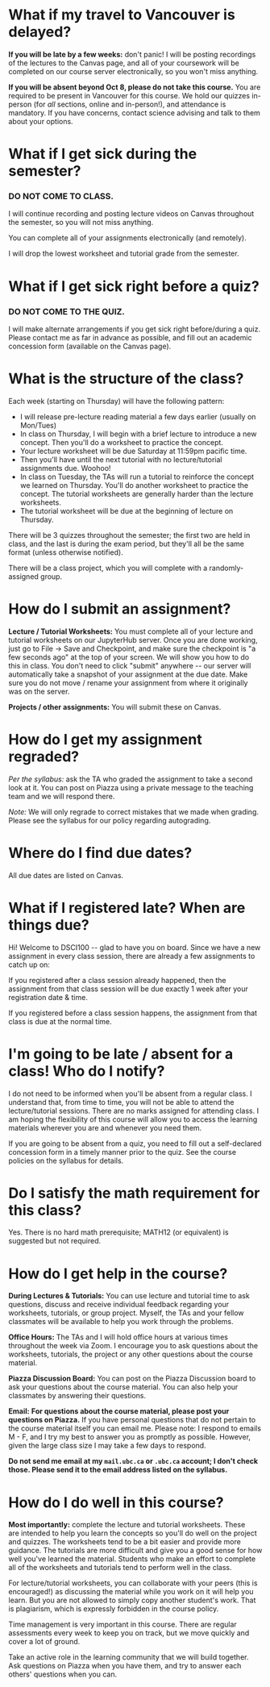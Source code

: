 # What if my travel to Vancouver is delayed?

**If you will be late by a few weeks:** don't panic! I will be posting
recordings of the lectures to the Canvas page, and all of your coursework will
be completed on our course server electronically, so you won't miss anything.

**If you will be absent beyond Oct 8, please do not take this course.**
You are required to be present in Vancouver for this course. We hold 
our quizzes in-person (for *all* sections, online and in-person!), and attendance
is mandatory. If you have concerns, contact science advising 
and talk to them about your options.

# What if I get sick during the semester?

### DO NOT COME TO CLASS.

I will continue recording and posting lecture videos on Canvas throughout the
semester, so you will not miss anything.

You can complete all of your assignments electronically (and remotely).

I will drop the lowest worksheet and tutorial grade from the semester.

# What if I get sick right before a quiz?

### DO NOT COME TO THE QUIZ.

I will make alternate arrangements if you get sick right before/during a quiz.
Please contact me as far in advance as possible, and fill out an academic
concession form (available on the Canvas page).

# What is the structure of the class?

Each week (starting on Thursday) will have the following pattern:

- I will release pre-lecture reading material a few days earlier (usually on Mon/Tues)
- In class on Thursday, I will begin with a brief lecture to introduce a new
  concept. Then you'll do a worksheet to practice the concept.
- Your lecture worksheet will be due Saturday at 11:59pm pacific time.
- Then you'll have until the next tutorial with no lecture/tutorial assignments
  due. Woohoo!
- In class on Tuesday, the TAs will run a tutorial to reinforce the concept we learned
  on Thursday. You'll do another worksheet to practice the concept. The
tutorial worksheets are generally harder than the lecture worksheets.
- The tutorial worksheet will be due at the beginning of lecture on Thursday.

There will be 3 quizzes throughout the semester; the first two are held in
class, and the last is during the exam period, but they'll all be the same
format (unless otherwise notified).

There will be a class project, which you will complete with a randomly-assigned
group.

# How do I submit an assignment?

**Lecture / Tutorial Worksheets:** You must complete all of your lecture and
tutorial worksheets on our JupyterHub server. Once you are done working, just
go to File -> Save and Checkpoint, and make sure the checkpoint is "a few
seconds ago" at the top of your screen. We will show you how to do this in
class. You don't need to click "submit" anywhere -- our server will
automatically take a snapshot of your assignment at the due date. Make sure you
do not move / rename your assignment from where it originally was on the
server.

**Projects / other assignments:** You will submit these on Canvas.

# How do I get my assignment regraded?

*Per the syllabus:* ask the TA who graded the assignment to take a second look
at it. You can post on Piazza using a private message to the teaching team and
we will respond there.

*Note:* We will only regrade to correct mistakes that we made when grading.
Please see the syllabus for our policy regarding autograding.

# Where do I find due dates?

All due dates are listed on Canvas.

# What if I registered late? When are things due?

Hi! Welcome to DSCI100 -- glad to have you on board. Since we have a new
assignment in every class session, there are already a few assignments to catch
up on:

If you registered after a class session already
happened, then the assignment from that class session will be due exactly 1
week after your registration date & time.


If you registered before a class session happens, the
assignment from that class is due at the normal time.

# I'm going to be late / absent for a class! Who do I notify?

I do not need to be informed when you'll be absent from a regular class. 
I understand that, from time to time, you will not be able to 
attend the lecture/tutorial sessions. There are no marks assigned 
for attending class. I am hoping the
flexibility of this course will allow you to access the learning materials
wherever you are and whenever you need them. 

If you are going to be absent from a quiz, you need to fill out a self-declared
concession form in a timely manner prior to the quiz. See the course policies
on the syllabus for details.

# Do I satisfy the math requirement for this class?

Yes. There is no hard math prerequisite; MATH12 (or equivalent) is suggested but not required.

# How do I get help in the course?
**During Lectures & Tutorials:** You can use lecture and tutorial time to ask
questions, discuss and receive individual feedback regarding your worksheets,
tutorials, or group project. Myself, the TAs and your fellow classmates will be
available to help you work through the problems.

**Office Hours:** The TAs and I will hold office hours at various times
throughout the week via Zoom. I encourage you to ask
questions about the worksheets, tutorials, the project or any other questions
about the course material.

**Piazza Discussion Board:** You can post on the Piazza Discussion board to ask
your questions about the course material. You can also help your classmates by
answering their questions.

**Email:** **For questions about the course material, please post your questions on Piazza.**
If you have personal questions that do not pertain to the course
material itself you can email me. Please note: I respond to emails M - F,
and I try my best to answer you as promptly as possible. However, given the
large class size I may take a few days to respond.

**Do not send me email at my `mail.ubc.ca` or `.ubc.ca` account; I don't check
those. Please send it to the email address listed on the syllabus.**

# How do I do well in this course?
**Most importantly:** complete the lecture and tutorial worksheets. These
are intended to help you learn the concepts so you'll do well on the project
and quizzes. The worksheets tend to be a bit easier and provide more guidance.
The tutorials are more difficult and give you a good sense for how well you've
learned the material. Students who make an effort to complete all of the
worksheets and tutorials tend to perform well in the class.

For lecture/tutorial worksheets, you can collaborate with your peers (this is
encouraged!) as discussing the material while you work on it will help you
learn. But you are not allowed to simply copy another student's work. That is
plagiarism, which is expressly forbidden in the course policy.

Time management is very important in this course. There are regular assessments
every week to keep you on track, but we move quickly and cover a lot of
ground. 

Take an active role in the learning community that we will build together. Ask
questions on Piazza when you have them, and try to answer each others'
questions when you can.
